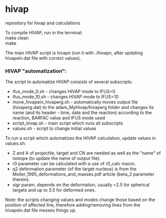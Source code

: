 # hivap
repository for hivap and calculations

To compile HIVAP, run in the terminal: <br/>
  make clean <br/>
  make

The main HIVAP script is hivapn (run it with ./hivapn, after updating hivapein.dat file with correct values).

### HIVAP "automatization":
The script to automatize HIVAP consists of several subscripts:
 - ifus_mode_0.sh - changes HIVAP mode to IFUS=0
 - ifus_mode_10.sh - changes HIVAP mode to IFUS=10
 - move_hivapein_hivaperg.sh - automatically moves output file (hivaperg.dat) to the adam_MyHivap/hivaperg folder
    and changes its name (and its header - time, date and the reaction) according to the reaction, BARFAC value and IFUS mode used
 - script_hivap.sh - main script which runs all subscripts
 - values.sh - script to change initial values

To run a script which automatizes the HIVAP calculation, update values in values.sh:
 - Z and A of projectile, target and CN are needed as well as the "name" of isotope (to update the name of output file). 
 - r0 parameter can be calculated with a use of r0_calc macro. 
 - q2 deformation parameter (of the target nucleus) is from the Moller_1995_deformations_and_masses.pdf article (beta_2 parameter therein). 
 - sigr param. depends on the deformation, usually ~2.5 for spherical targets and up to 3.5 for deformed ones. 
  
Note: the scripts changing values and modes change those based on the position of affected line, 
therefore adding/removing lines from the hivapein.dat file messes things up.
